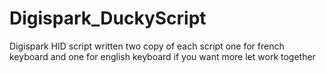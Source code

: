 # Digispark_DuckyScript
Digispark HID script written two copy of each script one for french keyboard and one for english keyboard if you want more let work together
